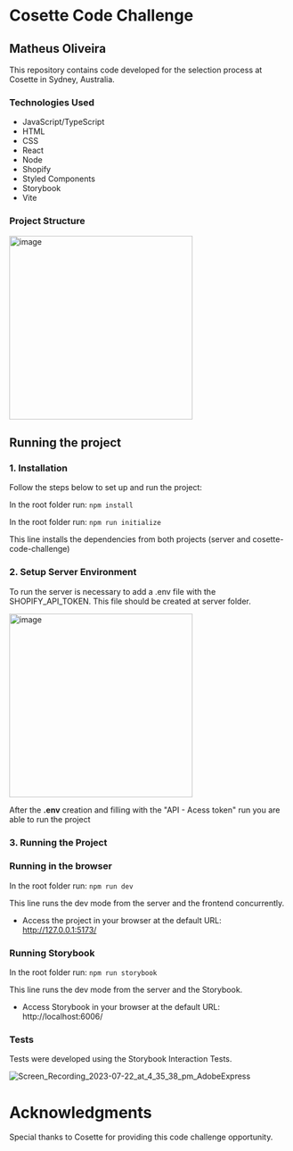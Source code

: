 # Cosette Code Challenge
## Matheus Oliveira

This repository contains code developed for the selection process at Cosette in Sydney, Australia.

### Technologies Used
- JavaScript/TypeScript
- HTML
- CSS
- React
- Node
- Shopify
- Styled Components
- Storybook
- Vite
  
### Project Structure
<img width="329" alt="image" src="https://github.com/MatheusOliveira2/Cosette-Code-Challenge/assets/49612947/73ae0137-bf3f-484b-b629-9cfae53d8229">

  
## Running the project

### 1. Installation

Follow the steps below to set up and run the project:

In the root folder run: 
``
npm install
``

In the root folder run:
``
npm run initialize
``

This line installs the dependencies from both projects (server and cosette-code-challenge)

### 2. Setup Server Environment

To run the server is necessary to add a .env file with the SHOPIFY_API_TOKEN. This file should be created at server folder.

<img width="329" alt="image" src="https://github.com/MatheusOliveira2/Cosette-Code-Challenge/assets/49612947/d7939697-3c97-46c7-86ec-ec3be52afd6e">


After the **.env** creation and filling with the "API - Acess token" run you are able to run the project

### 3. Running the Project

### Running in the browser
In the root folder run:
``
npm run dev
``

This line runs the dev mode from the server and the frontend concurrently.

- Access the project in your browser at the default URL: http://127.0.0.1:5173/

### Running Storybook
In the root folder run:
``
npm run storybook
``


This line runs the dev mode from the server and the Storybook.

- Access Storybook in your browser at the default URL: http://localhost:6006/

### Tests
  Tests were developed using the Storybook Interaction Tests. 

![Screen_Recording_2023-07-22_at_4_35_38_pm_AdobeExpress](https://github.com/MatheusOliveira2/Cosette-Code-Challenge/assets/49612947/4adb044d-0ca1-464a-8f1b-42ff984395b0)


# Acknowledgments
Special thanks to Cosette for providing this code challenge opportunity.

  

